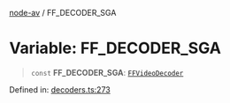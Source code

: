 [node-av](../globals.md) / FF\_DECODER\_SGA

# Variable: FF\_DECODER\_SGA

> `const` **FF\_DECODER\_SGA**: [`FFVideoDecoder`](../type-aliases/FFVideoDecoder.md)

Defined in: [decoders.ts:273](https://github.com/seydx/av/blob/f8631fc881b394300b1479f511d55cf1c370a87f/src/constants/decoders.ts#L273)
